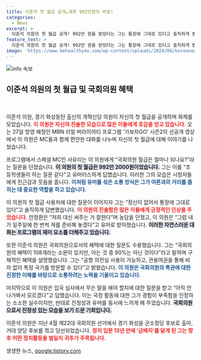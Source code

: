 ```yaml
---
title: 이준석 첫 월급 공개…세후 992만원의 비밀!
categories:
  - News
excerpt: >
  이준석 의원의 첫 월급 공개! 992만 원을 받았다는 그는 통장에 그대로 있다고 솔직하게 밝혔습니다. MBN 가보자GO에서의 유쾌한 모습과 혜택 이야기까지, 그가 밝히는 진솔한 국회의원 생활을 놓치지 마세요!
feature_text: >
  이준석 의원의 첫 월급 공개! 992만 원을 받았다는 그는 통장에 그대로 있다고 솔직하게 밝혔습니다. MBN 가보자GO에서의 유쾌한 모습과 혜택 이야기까지, 그가 밝히는 진솔한 국회의원 생활을 놓치지 마세요!
image: 'https://www.behealthy4u.com/wp-content/uploads/2024/06/koreanews.jpg'
---
```


<p><img src="https://www.behealthy4u.com/wp-content/uploads/2024/06/koreanews.jpg" alt="info 속보" /></p>

<h2 data-ke-size="size26">이준석 의원의 첫 월급 및 국회의원 혜택</h2>

<p data-ke-size="size16">&nbsp;</p>

<p>이준석 의원, 경기 화성동탄 출신의 개혁신당 의원이 자신의 첫 월급을 공개하며 화제를 모았습니다. <b><span style="color: #ee2323;">이 의원은 자신의 진솔한 모습으로 많은 이들에게 호감을 얻고 있습니다.</span></b> 오는 27일 방영 예정인 MBN 리얼 버라이어티 프로그램 '가보자GO' 시즌2의 선공개 영상에서 이 의원은 MC들과 함께 편안한 대화를 나누며 자신의 첫 월급에 대해 이야기를 나눴습니다.</p>

<p>프로그램에서 스페셜 MC인 사유리는 이 의원에게 “국회의원 월급은 얼마나 되나요?”라는 질문을 던졌습니다. <b><span style="background-color: #21538527;">이 의원의 첫 월급은 992만 2000원이었습니다.</span></b> 그는 이를 “초등학생들이 하는 질문 같다”고 유머러스하게 답했습니다. 이러한 그의 모습은 시청자들에게 친근감과 웃음을 줍니다. <b><span style="color: #1a5490;">이처럼 유머를 섞은 소통 방식은 그가 여론과의 거리를 좁히는 데 중요한 역할을 하고 있습니다.</span></b></p>

<p>이 의원의 첫 월급 사용처에 대한 질문이 이어지자 그는 “정신이 없어서 통장에 그대로 있다”고 솔직하게 답변했습니다. <b><span style="color: #ee2323;">이 의원의 진솔함은 많은 이들에게 긍정적인 인상을 주었습니다.</span></b> 안정환은 “저희 대신 써주는 거 잘한다”며 농담을 던졌고, 이 의원은 “그럼 내가 일주일에 한 번씩 게를 준비해 놓겠다”고 유머로 받아쳤습니다. <b><span style="background-color: #21538527;">이러한 자연스러운 대화는 프로그램의 재미 요소를 더해주고 있습니다.</span></b></p>

<p>또한 이준석 의원은 국회의원으로서의 혜택에 대한 질문도 수용했습니다. 그는 “국회의원의 혜택이 108개라는 소문이 있지만, 아는 것 중 90%는 아닌 것이다”라고 말하며 구체적인 혜택을 설명했습니다. 그는 “공항 의전실 사용이 가능하고, 관용여권을 통해 비자 없이 특정 국가를 방문할 수 있다”고 밝혔습니다. <b><span style="color: #1a5490;">이 의원은 국회의원의 특권에 대한 진정한 이해를 바탕으로 소통하려는 노력을 기울이고 있습니다.</span></b></p>

<p>마지막으로 이 의원은 입국 심사에서 무슨 말을 해야 할지에 대한 질문을 받고 “아직 안 나가봐서 모르겠다”고 답했습니다. 이는 국정 활동에 대한 그가 경험이 부족함을 인정하는 소소한 실수이지만, 반대로 진정성과 유머를 동시에 느끼게 해 주었습니다. <b><span style="background-color: #21538527;">국회의원으로서 진정성 있는 모습을 보기 드문 기회입니다.</span></b></p>

<p>이준석 의원은 지난 4월 제22대 국회의원 선거에서 경기 화성을 군소정당 후보로 출마, 거대 양당 후보를 꺾고 당선되었습니다. <b><span style="color: #ee2323;">정치 입문 13년 만에 ‘금배지’를 달게 된 그는 향후 어떤 정치활동을 벌일지 귀추가 주목됩니다.</span></b></p>
생생한 뉴스, <a href="https://qoogle.tistory.com" rel="dofollow">qoogle.tistory.com</a>


